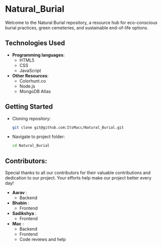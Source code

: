 # Natural_Burial
Welcome to the Natural Burial repository, a resource hub for eco-conscious burial practices, green cemeteries, and sustainable end-of-life options.

## Technologies Used

- **Programming languages**:
  - HTML5
  - CSS
  - JavaScript
- **Other Resources**:
  - Colorhunt.co
  - Node.js
  - MongoDB Atlas

## Getting Started
- Cloning repository:
  ```bash
  git clone git@github.com:ItsMacc/Natural_Burial.git
  ```
- Navigate to project folder:
  ```bash
  cd Natural_Burial
  ```
  
## Contributors: 
Special thanks to all our contributors for their valuable contributions and dedication to our project. Your efforts help make our project better every day!
- **Aarav** :
  - Backend
- **Bhabin** :
  - Frontend
- **Sadikshya** :
  - Frontend
- **Mac** :
  - Backend
  - Frontend
  - Code reviews and help
